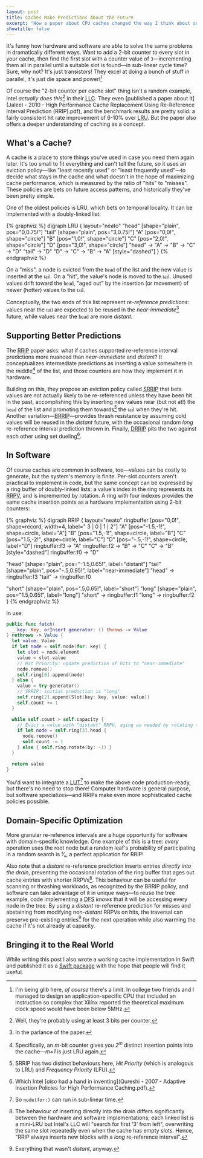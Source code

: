 ```yaml
---
layout: post
title: Caches Make Predictions About the Future
excerpt: "How a paper about CPU caches changed the way I think about software caches too"
showtitle: false
---
```


It's funny how hardware and software are able to solve the same problems in dramatically different ways. Want to add a 2-bit counter to every slot in your cache, then find the first slot with a counter value of `3`—incrementing them all in parallel until a suitable slot is found—in sub-linear cycle time? Sure, why not? It's just transistors! They excel at doing a bunch of stuff in parallel, it's just die space and power![^141]

Of course the "2-bit counter per cache slot" thing isn't a random example, Intel _actually does this_[^bits] in their <abbr title="Last-Level Cache">LLC</abbr>. They even [published a paper about it](Jaleel - 2010 - High Performance Cache Replacement Using Re-Reference Interval Prediction (RRIP).pdf), and the benchmark results are pretty solid: a fairly consistent hit rate improvement of 6-10% over <abbr title="Least Recently Used">LRU</abbr>. But the paper also offers a deeper understanding of caching as a concept.

## What's a Cache?

A cache is a place to store things you've used in case you need them again later. It's too small to fit everything and can't tell the future, so it uses an eviction policy—like "least recently used" or "least frequently used"—to decide what stays in the cache and what doesn't in the hope of maximizing cache performance, which is measured by the ratio of "hits" to "misses". These policies are bets on future access patterns, and historically they've been pretty simple.

One of the oldest policies is LRU, which bets on temporal locality. It can be implemented with a doubly-linked list:

{% graphviz %}
digraph LRU {
  layout="neato"
  "head" [shape="plain", pos="0,0.75!"]
  "tail" [shape="plain", pos="3,0.75!"]
  "A" [pos="0,0!", shape="circle"]
  "B" [pos="1,0!", shape="circle"]
  "C" [pos="2,0!", shape="circle"]
  "D" [pos="3,0!", shape="circle"]
  "head" -> "A" -> "B" -> "C" -> "D"
  "tail" -> "D"
  "D" -> "C" -> "B" -> "A" [style="dashed"]
}
{% endgraphviz %}

On a "miss", a node is evicted from the <span style="font-family: 'Museo';">head</span> of the list and the new value is inserted at the <span style="font-family: 'Museo';">tail</span>. On a "hit", the value's node is moved to the <span style="font-family: 'Museo';">tail</span>. Unused values drift toward the <span style="font-family: 'Museo';">head</span>, "aged out" by the insertion (or movement) of newer (hotter) values to the <span style="font-family: 'Museo';">tail</span>.

Conceptually, the two ends of this list represent _re-reference predictions_: values near the <span style="font-family: 'Museo';">tail</span> are expected to be reused in the _near-immediate_[^parlance] future, while values near the <span style="font-family: 'Museo';">head</span> are more _distant_.

## Supporting Better Predictions

The <abbr title="Re-Reference Interval Prediction">RRIP</abbr> paper asks: what if caches supported re-reference interval predictions more nuanced than _near-immediate_ and _distant_? It conceptualizes intermediate predictions as inserting a value somewhere in the middle[^middle] of the list, and those counters are how they implement it in hardware.

Building on this, they propose an eviction policy called <abbr title="Static RRIP">SRRIP</abbr> that bets values are not actually likely to be re-referenced unless they have been hit in the past, accomplishing this by inserting new values near (but not at!) the <span style="font-family: 'Museo';">head</span> of the list and promoting them towards[^priority] the <span style="font-family: 'Museo';">tail</span> when they're hit. Another variation—<abbr title="Bimodal  RRIP">BRRIP</abbr>—provides thrash resistance by assuming cold values will be reused in the _distant_ future, with the occasional random _long_ re-reference interval prediction thrown in. Finally, <abbr title="Dynamic  RRIP">DRRIP</abbr> pits the two against each other using set dueling[^dueling].

## In Software

Of course caches are common in software, too—values can be costly to generate, but the system's memory is finite. Per-slot counters aren't practical to implement in code, but the same concept can be expressed by a ring buffer of doubly-linked lists: a value's index in the ring represents its <abbr title="Re-Reference Prediction Value">RRPV</abbr>, and is incremented by rotation. A ring with four indexes provides the same cache insertion points as a hardware implementation using 2-bit counters:

{% graphviz %}
digraph RRIP {
  layout="neato"
  ringbuffer [pos="0,0!", shape=record, width=4, label="<f3> 3 | <f0> 0 | <f1> 1 | <f2> 2"]
  "A" [pos="-1.5,-1!", shape=circle, label="A"]
  "B" [pos="1.5,-1!", shape=circle, label="B"]
  "C" [pos="1.5,-2!", shape=circle, label="C"]
  "D" [pos="-.5,-1!", shape=circle, label="D"]
  ringbuffer:f3 -> "A"
  ringbuffer:f2 -> "B" -> "C"
  "C" -> "B" [style="dashed"]
  ringbuffer:f0 -> "D"

  "head" [shape="plain", pos="-1.5,0.65!", label="distant"]
  "tail" [shape="plain", pos="-.5,0.95!", label="near-immediate"]
  "head" -> ringbuffer:f3
  "tail" -> ringbuffer:f0

  "short" [shape="plain", pos=".5,0.65!", label="short"]
  "long" [shape="plain", pos="1.5,0.65!", label="long"]
  "short" -> ringbuffer:f1
  "long" -> ringbuffer:f2
}
{% endgraphviz %}

In use:

``` swift
public func fetch(
  _ key: Key, orInsert generator: () throws -> Value
) rethrows -> Value {
  let value: Value
  if let node = self.node(for: key) {
    let slot = node.element
    value = slot.value
    // Hit Priority: update prediction of hits to "near-immediate"
    node.remove()
    self.ring[0].append(node)
  } else {
    value = try generator()
    // SRRIP: initial prediction is "long"
    self.ring[2].append(Slot(key: key, value: value))
    self.count += 1
  }

  while self.count > self.capacity {
    // Evict a value with "distant" RRPV, aging as needed by rotating the ring
    if let node = self.ring[3].head {
      node.remove()
      self.count -= 1
    } else { self.ring.rotate(by: -1) }
  }

  return value
}
```

You'd want to integrate a <abbr title="Look-up Table">LUT</abbr>[^lookup-time] to make the above code production-ready, but there's no need to stop there! Computer hardware is general purpose, but software specializes—and RRIPs make even more sophisticated cache policies possible.

## Domain-Specific Optimization

More granular re-reference intervals are a huge opportunity for software with domain-specific knowledge. One example of this is a tree: _every_ operation uses the root node but a random leaf's probability of participating in a random search is ¹⁄ₙ, a perfect application for RRIP!

Also note that a _distant_ re-reference prediction inserts entries _directly into the drain_, preventing the occasional rotation of the ring buffer that ages out cache entries with shorter RRPVs[^drain-insertion]. This behaviour can be useful for scanning or thrashing workloads, as recognized by the BRRIP policy, and software can take advantage of it in unique ways—to reuse the tree example, code implementing a <abbr title="Depth-First Search">DFS</abbr> _knows_ that it will be accessing every node in the tree. By using a _distant_ re-reference prediction for misses and abstaining from modifying non-<em>distant</em> RRPVs on hits, the traversal can preserve pre-existing entries[^nodrain] for the next operation while also warming the cache if it's not already at capacity.

## Bringing it to the Real World

While writing this post I also wrote a working cache implementation in Swift and published it as a [Swift package](https://github.com/numist/swift-caches/) with the hope that people will find it useful.

[^141]: I'm being glib here, _of course_ there's a limit. In college two friends and I managed to design an application-specific CPU that included an instruction so complex that Xilinx reported the theoretical maximum clock speed would have been below 5MHz.
[^bits]: Well, they're probably using at least 3 bits per counter.
[^parlance]: In the parlance of the paper.
[^middle]: Specifically, an _m_-bit counter gives you _2<sup>m</sup>_ distinct insertion points into the cache—_m=1_ is just LRU again.
[^priority]: SRRIP has two distinct behaviours here, _Hit Priority_ (which is analogous to LRU) and _Frequency Priority_ (LFU).
[^dueling]: Which Intel [_also_ had a hand in inventing](Qureshi - 2007 - Adaptive Insertion Policies for High Performance Caching.pdf).
[^drain-insertion]: The behaviour of inserting directly into the drain differs significantly between the hardware and software implementations; each linked list is a mini-LRU but Intel's LLC will "search for first ‘3’ from left", overwriting the same slot repeatedly even when the cache has empty slots. Hence, "RRIP always inserts new blocks with a _long_ re-reference interval".
[^nodrain]: Everything that wasn't _distant_, anyway.
[^lookup-time]: So `node(for:)` can run in sub-linear time.
